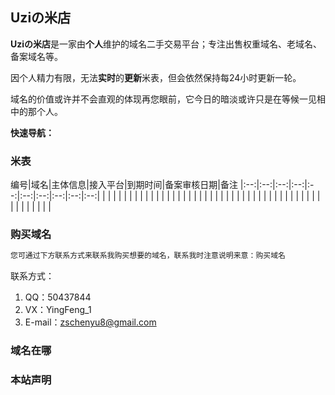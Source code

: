 ## Uziの米店

**Uziの米店**是一家由**个人**维护的域名二手交易平台；专注出售权重域名、老域名、备案域名等。

因个人精力有限，无法**实时**的**更新**米表，但会依然保持每24小时更新一轮。


域名的价值或许并不会直观的体现再您眼前，它今日的暗淡或许只是在等候一见相中的那个人。

**快速导航：**

### 米表

编号|域名|主体信息|接入平台|到期时间|备案审核日期|备注
|:--:|:--:|:--:|:--:|:--:|:--:|:--:|:--:|:--:|:--:|
 | | | | | | |
 | | | | | | |
 | | | | | | |
 | | | | | | |
 | | | | | | |
 | | | | | | |
 | | | | | | |

### 购买域名
```markdown
您可通过下方联系方式来联系我购买想要的域名，联系我时注意说明来意：购买域名
```
联系方式：

1. QQ：50437844
2. VX：YingFeng_1
3. E-mail：zschenyu8@gmail.com



### 域名在哪

### 本站声明


